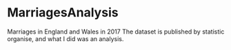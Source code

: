 # MarriagesAnalysis
Marriages in England and Wales in 2017
The dataset is published by statistic organise, and what I did was an analysis.
